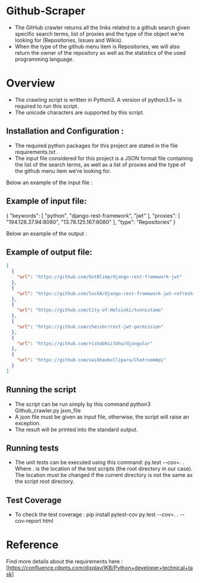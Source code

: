 # Github-Scraper
- The GitHub crawler returns all the links related to a github search given specific search terms, list of proxies and the type of the object we're looking for (Repositories, Issues and Wikis).
- When the type of the github menu item is Repositories, we will also return the owner of the repository as well as the statistics of the used programming language.

# Overview

- The crawling script is written in Python3. A version of python3.5+ is required to run this script.
- The unicode characters are supported by this script.

## Installation and Configuration :
- The required python packages for this project are stated in the file requirements.txt .
- The input file considered for this project is a JSON format file containing  the list of the search terms, as well as a list of proxies and the type of the github menu item we're looking for.

Below an example of the input file :

## Example of input file:

{
  "keywords": [
    "python",
    "django-rest-framework",
    "jwt"
  ],
  "proxies": [
    "194.126.37.94:8080",
    "13.78.125.167:8080"
  ],
  "type": "Repositories"
}

Below an example of the output :

## Example of output file:

```json
[
  {
    "url": "https://github.com/GetBlimp/django-rest-framework-jwt"
  },
  {
    "url": "https://github.com/lock8/django-rest-framework-jwt-refresh-token"
  },
  {
    "url": "https://github.com/City-of-Helsinki/tunnistamo"
  },
  {
    "url": "https://github.com/chessbr/rest-jwt-permission"
  },
  {
    "url": "https://github.com/rishabhiitbhu/djangular"
  },
  {
    "url": "https://github.com/vaibhavkollipara/ChatroomApi"
  }
]
```
## Running the script

- The script can be run simply by this command python3 Github_crawler.py json_file
- A json file must be given as input file, otherwise, the script will raise an exception.
- The result will be printed into the standard output.

## Running tests

- The unit tests can be executed using this command:
py.test --cov=. .
Where  . is the location of the test scripts (the root directory in our case). The location must be changed if the current directory is not the same as the script root directory.

## Test Coverage

- To check the test coverage :
pip install pytest-cov
py.test --cov=. . --cov-report html

# Reference
Find more details about the requirements here :
[https://confluence.rdpnts.com/display/IKB/Python+developer+technical+task]


